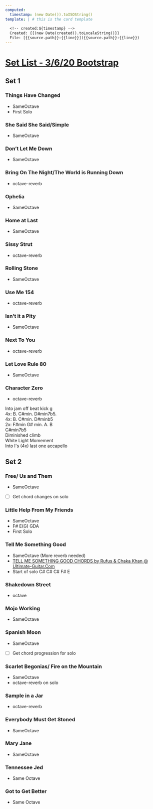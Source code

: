 ```yaml
---
computed:
  timestamp: (new Date()).toISOString()
template: | # this is the card template
  
  <!-- created:${timestamp} -->  
  Created: {{(new Date(created)).toLocaleString()}}  
  File: [{{source.path}}:{{line}}]({{source.path}}:{{line}})
---
```


# [Set List - 3/6/20 Bootstrap](#DOING:0)
<!-- expand:1 -->
## Set 1
### Things Have Changed
- SameOctave
- First Solo
### She Said She Said/Simple
- SameOctave
### Don’t Let Me Down
- SameOctave 
### Bring On The Night/The World is Running Down 
- octave-reverb
### Ophelia
- SameOctave
### Home at Last
- SameOctave
### Sissy Strut
- octave-reverb
### Rolling Stone
- SameOctave
### Use Me 154
- octave-reverb
### Isn’t it a Pity
- SameOctave
### Next To You
- octave-reverb
### Let Love Rule 80
- SameOctave
### Character Zero
- octave-reverb
<!--  -->
Into jam off beat kick g  
4x:  B.  C#min.  D#min7b5.   
4x: B.  C#min. D#minb5  
2x:  F#min G# min. A. B  
C#min7b5  
Diminished climb  
White Light Momement  
Into  I's (4x) last one accapello  
<!--  -->
## Set 2
### Free/ Us and Them
- SameOctave
- [ ] Get chord changes on solo
### Little Help From My Friends
- SameOctave
- F# E(G) GDA  
- First Solo
### Tell Me Something Good
- SameOctave (More reverb needed)
- [TELL ME SOMETHING GOOD CHORDS by Rufus & Chaka Khan @ Ultimate-Guitar.Com](https://tabs.ultimate-guitar.com/tab/rufus-chaka-khan/tell-me-something-good-chords-1134444)  
- Start of solo C# C# C# F# E
### Shakedown Street
- octave
### Mojo Working
- SameOctave
### Spanish Moon
- SameOctave
- [ ] Get chord progression for solo
### Scarlet Begonias/ Fire on the Mountain
- SameOctave
- octave-reverb on solo
### Sample in a Jar
- octave-reverb
### Everybody Must Get Stoned
- SameOctave
### Mary Jane
- SameOctave
### Tennessee Jed
- Same Octave
### Got to Get Better
- Same Octave
